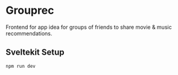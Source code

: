 # Grouprec

Frontend for app idea for groups of friends to share movie & music recommendations.

## Sveltekit Setup

```bash
npm run dev
```